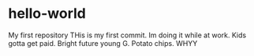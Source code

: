 # hello-world
My first repository
THis is my first commit. Im doing it while at work. Kids gotta get paid. Bright future young G. Potato chips.
WHYY
